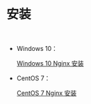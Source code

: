 # 安装

<br/>

- Windows 10：

  [Windows 10 Nginx 安装](https://yyscyber.github.io/development-environment-and-tools/c633bfcc-8ee5-4ca2-94d1-768b8106a442)

- CentOS 7：

  [CentOS 7 Nginx 安装](https://yyscyber.github.io/development-environment-and-tools/d0e6e158-3715-40f6-a709-c400d3a547a6)

